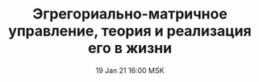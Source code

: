 ---
title: "Эгрегориально-матричное управление, теория и реализация его в жизни"
date: "19 Jan 21 16:00 MSK"
draft: false
speakers: ["oleg-afonin"]  
--- 
